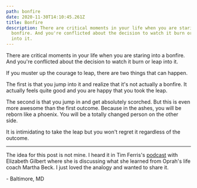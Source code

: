 ```yaml
---
path: bonfire
date: 2020-11-30T14:10:45.261Z
title: Bonfire
description: There are critical moments in your life when you are staring into a
  bonfire. And you're conflicted about the decision to watch it burn or leap
  into it.
---
```

There are critical moments in your life when you are staring into a bonfire. And you're conflicted about the decision to watch it burn or leap into it.

If you muster up the courage to leap, there are two things that can happen. 

The first is that you jump into it and realize that it's not actually a bonfire. It actually feels quite good and you are happy that you took the leap.

The second is that you jump in and get absolutely scorched. But this is even more awesome than the first outcome. Because in the ashes, you will be reborn like a phoenix. You will be a totally changed person on the other side.

It is intimidating to take the leap but you won't regret it regardless of the outcome.

- - -

The idea for this post is not mine. I heard it in Tim Ferris's [podcast](https://tim.blog/2020/05/08/elizabeth-gilbert/) with Elizabeth Gilbert where she is discussing what she learned from Oprah's life coach Martha Beck. I just loved the analogy and wanted to share it.

\- Baltimore, MD